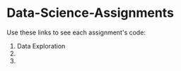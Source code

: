 # Data-Science-Assignments

Use these links to see each assignment's code:
1. Data Exploration
2. 
3.
